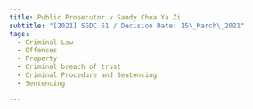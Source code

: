 ```yaml
---
title: Public Prosecutor v Sandy Chua Ya Zi
subtitle: "[2021] SGDC 51 / Decision Date: 15\_March\_2021"
tags:
  - Criminal Law
  - Offences
  - Property
  - Criminal breach of trust
  - Criminal Procedure and Sentencing
  - Sentencing

---
```

